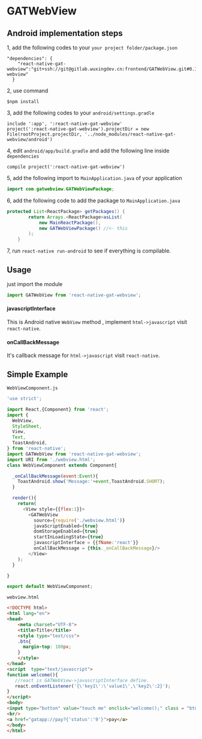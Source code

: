 # GATWebView
## Android implementation steps
1, add the following codes to your `your project folder/package.json`
```
"dependencies": {
    "react-native-gat-webview":"git+ssh://git@gitlab.wuxingdev.cn:frontend/GATWebView.git#0.10-webview"
  }
```
2, use command
```
$npm install
```
3, add the following codes to your `android/settings.gradle`
```
include ':app', ':react-native-gat-webview'
project(':react-native-gat-webview').projectDir = new File(rootProject.projectDir, '../node_modules/react-native-gat-webview/android')
```
4, edit `android/app/build.gradle` and add the following line inside `dependencies`
```
compile project(':react-native-gat-webview')
```
5, add the following import to `MainApplication.java` of your application

```java
import com.gatwebview.GATWebViewPackage;
```

6, add the following code to add the package to `MainApplication.java`

```java
protected List<ReactPackage> getPackages() {
        return Arrays.<ReactPackage>asList(
            new MainReactPackage(),
            new GATWebViewPackage() //<- this
        );
    }
```
7, run `react-native run-android` to see if everything is compilable.

## Usage

just import the module
```js
import GATWebView from 'react-native-gat-webview';
```

#### javascriptInterface
This is Android native `WebView` method , implement `html->javascript` visit `react-native`.

#### onCallBackMessage
It's callback message for  `html->javascript` visit `react-native`.

## Simple Example
`WebViewComponent.js`
```js
'use strict';

import React,{Component} from 'react';
import {
  WebView,
  StyleSheet,
  View,
  Text,
  ToastAndroid,
} from 'react-native';
import GATWebView from 'react-native-gat-webview';
import URI from './webview.html';
class WebViewComponent extends Component{

  _onCallBackMessage(event:Event){
    ToastAndroid.show('Message:'+event,ToastAndroid.SHORT);
  }

  render(){
    return(
      <View style={{flex:1}}>
        <GATWebView
          source={require('./webview.html')}
          javaScriptEnabled={true}
          domStorageEnabled={true}
          startInLoadingState={true}
          javascriptInterface = {{fName:'react'}}
          onCallBackMessage = {this._onCallBackMessage}/>
        </View>
    );
  }

}

export default WebViewComponent;
```
`webview.html`
```html
<!DOCTYPE html>
<html lang="en">
<head>
    <meta charset="UTF-8">
    <title>Title</title>
    <style type="text/css">
    .btn{
      margin-top: 100px;
    }
    </style>
</head>
<script  type="text/javascript">
function welcome(){
   //react is GATWebView->javascriptInterface define.
   react.onEventListener('{\'key1\':\'value1\',\'key2\':2}');
}
</script>
<body>
<input type="button" value="touch me" onclick="welcome();" class = "btn">
<br/>
<a href="gatapp://pay?{'status':'9'}">pay</a>
</body>
</html>

```